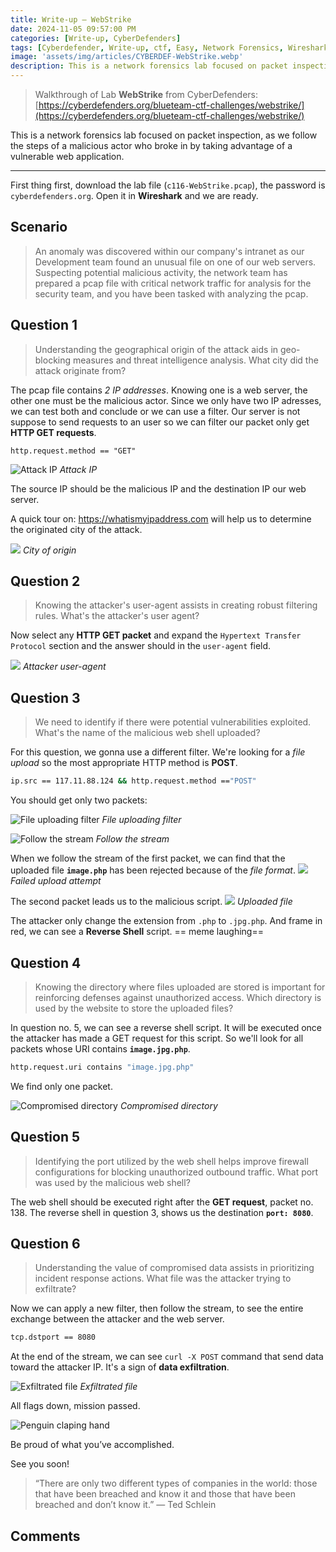 ```yaml
---
title: Write-up — WebStrike
date: 2024-11-05 09:57:00 PM
categories: [Write-up, CyberDefenders]
tags: [Cyberdefender, Write-up, ctf, Easy, Network Forensics, Wireshark]
image: 'assets/img/articles/CYBERDEF-WebStrike.webp'
description: This is a network forensics lab focused on packet inspection, as we follow the steps of a malicious actor who broke in by taking advantage of a vulnerable web application.
---
```


> Walkthrough of Lab **WebStrike** from CyberDefenders:\
> [https://cyberdefenders.org/blueteam-ctf-challenges/webstrike/](https://cyberdefenders.org/blueteam-ctf-challenges/webstrike/)

This is a network forensics lab focused on packet inspection, as we follow the steps of a malicious actor who broke in by taking advantage of a vulnerable web application.

---

First thing first, download the lab file (`c116-WebStrike.pcap`), the password is `cyberdefenders.org`. Open it in **Wireshark** and we are ready.

## Scenario
> An anomaly was discovered within our company's intranet as our Development team found an unusual file on one of our web servers. Suspecting potential malicious activity, the network team has prepared a pcap file with critical network traffic for analysis for the security team, and you have been tasked with analyzing the pcap.

## Question 1
> Understanding the geographical origin of the attack aids in geo-blocking measures and threat intelligence analysis. What city did the attack originate from?

The pcap file contains *2 IP addresses*. Knowing one is a web server, the other one must be the malicious actor. Since we only have two IP adresses, we can test both and conclude or we can use a filter.
Our server is not suppose to send requests to an user so we can filter our packet only get **HTTP GET requests**.

`http.request.method == "GET"`

![Attack IP](assets/img/2024-11-05-CYBERDEF-WebStrike/q1_attack_ip.png)
_Attack IP_

The source IP should be the malicious IP and the destination IP our web server.

A quick tour on: https://whatismyipaddress.com will help us to determine the originated city of the attack.

![](assets/img/2024-11-05-CYBERDEF-WebStrike/q1_attack_originated_city.png)
_City of origin_
## Question 2
> Knowing the attacker's user-agent assists in creating robust filtering rules. What's the attacker's user agent?

Now select any **HTTP GET packet** and expand the `Hypertext Transfer Protocol` section and the answer should in the `user-agent` field.

![](assets/img/2024-11-05-CYBERDEF-WebStrike/q2_user_agent.png)
_Attacker user-agent_
## Question 3
> We need to identify if there were potential vulnerabilities exploited. What's the name of the malicious web shell uploaded?

For this question, we gonna use a different filter. We're looking for a *file upload* so the most appropriate HTTP method is **POST**.

```bash
ip.src == 117.11.88.124 && http.request.method =="POST"
```

You should get only two packets:

![File uploading filter](assets/img/2024-11-05-CYBERDEF-WebStrike/q3_uploading_filter.png)
_File uploading filter_

![Follow the stream](assets/img/2024-11-05-CYBERDEF-WebStrike/q3_follow_the_stream.png)
_Follow the stream_

When we follow the stream of the first packet, we can find that the uploaded file **`image.php`** has been rejected because of the *file format*.
![](assets/img/2024-11-05-CYBERDEF-WebStrike/q3_invalid_file_format.png)
_Failed upload attempt_

The second packet leads us to the malicious script.
![](assets/img/2024-11-05-CYBERDEF-WebStrike/q3_file_uploaded_successfully.png)
_Uploaded file_

The attacker only change the extension from `.php` to `.jpg.php`. And frame in red, we can see a **Reverse Shell** script.
== meme laughing==
## Question 4
> Knowing the directory where files uploaded are stored is important for reinforcing defenses against unauthorized access. Which directory is used by the website to store the uploaded files?

In question no. 5, we can see a reverse shell script. It will be executed once the attacker has made a GET request for this script. So we'll look for all packets whose URI contains **`image.jpg.php`**.

```bash
http.request.uri contains "image.jpg.php"
```

We find only one packet.

![Compromised directory](assets/img/2024-11-05-CYBERDEF-WebStrike/q5_directory.png)
_Compromised directory_
## Question 5
> Identifying the port utilized by the web shell helps improve firewall configurations for blocking unauthorized outbound traffic. What port was used by the malicious web shell?

The web shell should be executed right after the **GET request**, packet no. 138. The reverse shell in question 3, shows us the destination **`port: 8080`**.
## Question 6
> Understanding the value of compromised data assists in prioritizing incident response actions. What file was the attacker trying to exfiltrate?

Now we can apply a new filter, then follow the stream, to see the entire exchange between the attacker and the web server.

```bash
tcp.dstport == 8080
```

At the end of the stream, we can see `curl -X POST` command that send data toward the attacker IP. It's a sign of **data exfiltration**.

![Exfiltrated file](assets/img/2024-11-05-CYBERDEF-WebStrike/q6_exfiltrated_file.png)
_Exfiltrated file_

All flags down, mission passed.

![Penguin claping hand](https://media1.tenor.com/m/lQBJJmatxPYAAAAd/mission-accomplished-penguins.gif)

Be proud of what you’ve accomplished.

See you soon!

> “There are only two different types of companies in the world: those that have been breached and know it and those that have been breached and don’t know it.” ― Ted Schlein

## Comments
<script src="https://giscus.app/client.js"
        data-repo="Deomorphisme/Deomorphisme.github.io"
        data-repo-id="R_kgDONEIr-Q"
        data-category="General"
        data-category-id="DIC_kwDONEIr-c4CjomU"
        data-mapping="pathname"
        data-strict="0"
        data-reactions-enabled="1"
        data-emit-metadata="0"
        data-input-position="top"
        data-theme="preferred_color_scheme"
        data-lang="en"
        data-loading="lazy"
        crossorigin="anonymous"
        async>
</script>
